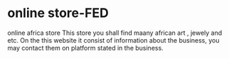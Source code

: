 # online store-FED
 online africa store
 This store you shall find maany african art , jewely and etc. 
 On the this website it consist of information about the business, you may contact them on platform stated in the business.
